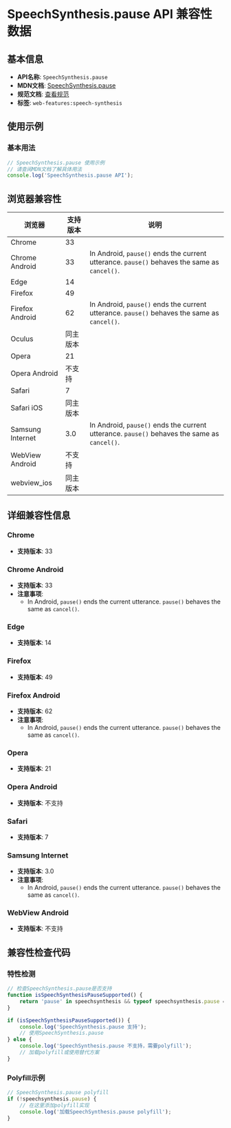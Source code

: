 # SpeechSynthesis.pause API 兼容性数据

## 基本信息

- **API名称**: `SpeechSynthesis.pause`
- **MDN文档**: [SpeechSynthesis.pause](https://developer.mozilla.org/docs/Web/API/SpeechSynthesis/pause)
- **规范文档**: [查看规范](https://webaudio.github.io/web-speech-api/#dom-speechsynthesis-pause)
- **标签**: `web-features:speech-synthesis`

## 使用示例

### 基本用法

```javascript
// SpeechSynthesis.pause 使用示例
// 请查阅MDN文档了解具体用法
console.log('SpeechSynthesis.pause API');
```

## 浏览器兼容性

| 浏览器 | 支持版本 | 说明 |
|--------|----------|------|
| Chrome | 33 |  |
| Chrome Android | 33 | In Android, `pause()` ends the current utterance. `pause()` behaves the same as `cancel()`. |
| Edge | 14 |  |
| Firefox | 49 |  |
| Firefox Android | 62 | In Android, `pause()` ends the current utterance. `pause()` behaves the same as `cancel()`. |
| Oculus | 同主版本 |  |
| Opera | 21 |  |
| Opera Android | 不支持 |  |
| Safari | 7 |  |
| Safari iOS | 同主版本 |  |
| Samsung Internet | 3.0 | In Android, `pause()` ends the current utterance. `pause()` behaves the same as `cancel()`. |
| WebView Android | 不支持 |  |
| webview_ios | 同主版本 |  |

## 详细兼容性信息

### Chrome

- **支持版本**: 33

### Chrome Android

- **支持版本**: 33
- **注意事项**:
  - In Android, `pause()` ends the current utterance. `pause()` behaves the same as `cancel()`.

### Edge

- **支持版本**: 14

### Firefox

- **支持版本**: 49

### Firefox Android

- **支持版本**: 62
- **注意事项**:
  - In Android, `pause()` ends the current utterance. `pause()` behaves the same as `cancel()`.

### Opera

- **支持版本**: 21

### Opera Android

- **支持版本**: 不支持

### Safari

- **支持版本**: 7

### Samsung Internet

- **支持版本**: 3.0
- **注意事项**:
  - In Android, `pause()` ends the current utterance. `pause()` behaves the same as `cancel()`.

### WebView Android

- **支持版本**: 不支持

## 兼容性检查代码

### 特性检测

```javascript
// 检查SpeechSynthesis.pause是否支持
function isSpeechSynthesisPauseSupported() {
    return 'pause' in speechsynthesis && typeof speechsynthesis.pause === 'function';
}

if (isSpeechSynthesisPauseSupported()) {
    console.log('SpeechSynthesis.pause 支持');
    // 使用SpeechSynthesis.pause
} else {
    console.log('SpeechSynthesis.pause 不支持，需要polyfill');
    // 加载polyfill或使用替代方案
}
```

### Polyfill示例

```javascript
// SpeechSynthesis.pause polyfill
if (!speechsynthesis.pause) {
    // 在这里添加polyfill实现
    console.log('加载SpeechSynthesis.pause polyfill');
}
```

